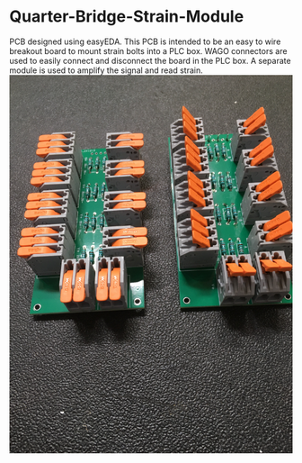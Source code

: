 # Quarter-Bridge-Strain-Module
PCB designed using easyEDA. This PCB is intended to be an easy to wire breakout board to mount strain bolts into a PLC box.
WAGO connectors are used to easily connect and disconnect the board in the PLC box.
A separate module is used to amplify the signal and read strain.
![Before PLC Assembly](IMG_1108.JPG)
